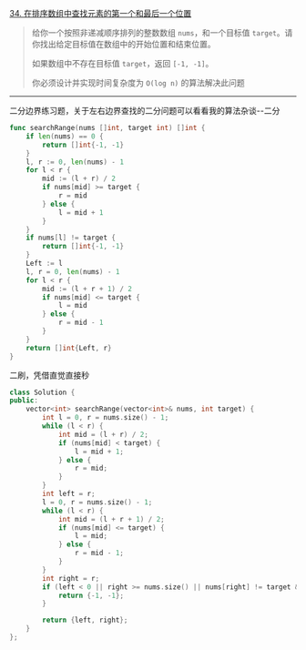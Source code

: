 [34. 在排序数组中查找元素的第一个和最后一个位置](https://leetcode.cn/problems/find-first-and-last-position-of-element-in-sorted-array/)

> 给你一个按照非递减顺序排列的整数数组 `nums`，和一个目标值 `target`。请你找出给定目标值在数组中的开始位置和结束位置。
>
> 如果数组中不存在目标值 `target`，返回 `[-1, -1]`。
>
> 你必须设计并实现时间复杂度为 `O(log n)` 的算法解决此问题

----

二分边界练习题，关于左右边界查找的二分问题可以看看我的算法杂谈--二分

```go
func searchRange(nums []int, target int) []int {
    if len(nums) == 0 {
        return []int{-1, -1}
    }
    l, r := 0, len(nums) - 1
    for l < r {
        mid := (l + r) / 2
        if nums[mid] >= target {
            r = mid
        } else {
            l = mid + 1
        }
    }
    if nums[l] != target {
        return []int{-1, -1}
    }
    Left := l
    l, r = 0, len(nums) - 1
    for l < r {
        mid := (l + r + 1) / 2
        if nums[mid] <= target {
            l = mid
        } else {
            r = mid - 1
        }
    }
    return []int{Left, r}
}
```

二刷，凭借直觉直接秒

```cpp
class Solution {
public:
    vector<int> searchRange(vector<int>& nums, int target) {
        int l = 0, r = nums.size() - 1;
        while (l < r) {
            int mid = (l + r) / 2;
            if (nums[mid] < target) {
                l = mid + 1;
            } else {
                r = mid;
            }
        }
        int left = r;
        l = 0, r = nums.size() - 1;
        while (l < r) {
            int mid = (l + r + 1) / 2;
            if (nums[mid] <= target) {
                l = mid;
            } else {
                r = mid - 1;
            }
        }
        int right = r;
        if (left < 0 || right >= nums.size() || nums[right] != target && nums[left] != target) {
            return {-1, -1};
        }

        return {left, right};
    }
};
```

